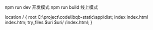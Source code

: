 ﻿npm run dev
开发模式
npm run build 
线上模式

   location / {
            root   C:\project\code\lbqb-static\app\dist;
            index  index.html index.htm;
            try_files $uri $uri/ /index.html;
        }